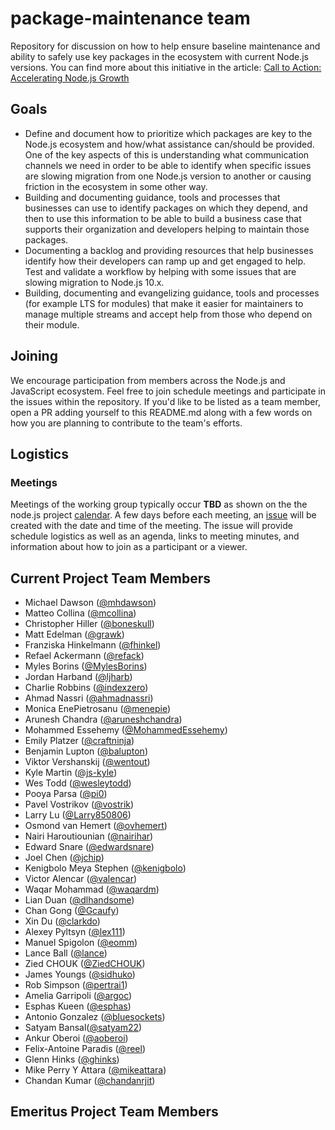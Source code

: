# package-maintenance team

Repository for discussion on how to help ensure baseline
maintenance and ability to safely use key packages in the
ecosystem with current Node.js versions. You can find more
about this initiative in the article:
[Call to Action: Accelerating Node.js Growth](https://medium.com/@nodejs/call-to-action-accelerating-node-js-growth-e4862bee2919)

## Goals

* Define and document how to prioritize which packages are key to the
  Node.js ecosystem and how/what assistance can/should be provided.
  One of the key aspects of this is understanding what communication
  channels we need in order to be able to identify when specific
  issues are slowing migration from one Node.js version to another
  or causing friction in the ecosystem in some other way.
* Building and documenting guidance, tools and processes that
  businesses can use to identify packages on which they depend,
  and then to use this information to be able to build a business
  case that supports their organization and developers helping to
  maintain those packages.
* Documenting a backlog and providing resources that help
  businesses identify how their developers can ramp up and
  get engaged to help. Test and validate a workflow by helping
  with some issues that are slowing migration to Node.js 10.x.
* Building, documenting and evangelizing guidance, tools and
  processes (for example LTS for modules)
  that make it easier for maintainers to manage multiple
  streams and accept help from those who depend on their module.

## Joining

We encourage participation from members across the Node.js and JavaScript
ecosystem. Feel free to join schedule meetings and participate
in the issues within the repository. If you'd like to be listed as
a team member, open a PR adding yourself to this README.md along with
a few words on how you are planning to contribute to the team's
efforts.

## Logistics

### Meetings

Meetings of the working group typically occur **TBD** as shown on the
the node.js project [calendar](https://nodejs.org/calendar).
A few days before each meeting, an
[issue](https://github.com/nodejs/package-maintenance/issues)
will be created with the date and time of the meeting.
The issue will provide schedule logistics as well as
an agenda, links to meeting minutes, and
information about how to join as a participant or a viewer.

## Current Project Team Members

* Michael Dawson ([@mhdawson](https://github.com/mhdawson))
* Matteo Collina ([@mcollina](https://github.com/mcollina))
* Christopher Hiller ([@boneskull](https://github.com/boneskull))
* Matt Edelman ([@grawk](https://github.com/grawk))
* Franziska Hinkelmann ([@fhinkel](https://github.com/fhinkel))
* Refael Ackermann ([@refack](https://github.com/refack))
* Myles Borins ([@MylesBorins](https://github.com/MylesBorins))
* Jordan Harband ([@ljharb](https://github.com/ljharb))
* Charlie Robbins ([@indexzero](https://github.com/indexzero))
* Ahmad Nassri ([@ahmadnassri](https://github.com/ahmadnassri))
* Monica EnePietrosanu ([@menepie](https://github.com/menepie))
* Arunesh Chandra ([@aruneshchandra](https://github.com/aruneshchandra))
* Mohammed Essehemy ([@MohammedEssehemy](https://github.com/MohammedEssehemy))
* Emily Platzer ([@craftninja](https://github.com/craftninja))
* Benjamin Lupton ([@balupton](https://github.com/balupton))
* Viktor Vershanskij ([@wentout](https://github.com/wentout))
* Kyle Martin ([@js-kyle](https://github.com/js-kyle))
* Wes Todd ([@wesleytodd](https://github.com/wesleytodd))
* Pooya Parsa ([@pi0](https://github.com/pi0))
* Pavel Vostrikov ([@vostrik](https://github.com/vostrik))
* Larry Lu ([@Larry850806](https://github.com/Larry85))
* Osmond van Hemert ([@ovhemert](https://github.com/ovhemert))
* Nairi Haroutiounian ([@nairihar](https://github.com/nairihar))
* Edward Snare ([@edwardsnare](https://github.com/edwardsnare))
* Joel Chen ([@jchip](https://github.com/jchip))
* Kenigbolo Meya Stephen ([@kenigbolo](https://github.com/kenigbolo))
* Victor Alencar ([@valencar](https://github.com/valencar))
* Waqar Mohammad ([@waqardm](https://github.com/waqardm))
* Lian Duan ([@dlhandsome](https://github.com/dlhandsome))
* Chan Gong ([@Gcaufy](https://github.com/Gcaufy))
* Xin Du ([@clarkdo](https://github.com/clarkdo))
* Alexey Pyltsyn ([@lex111](https://github.com/lex111))
* Manuel Spigolon ([@eomm](https://github.com/Eomm))
* Lance Ball ([@lance](https://github.com/lance))
* Zied CHOUK ([@ZiedCHOUK](https://github.com/ZiedCHOUK))
* James Youngs ([@sidhuko](https://github.com/sidhuko))
* Rob Simpson ([@pertrai1](https://github.com/pertrai1))
* Amelia Garripoli ([@argoc](https://github.com/argoc))
* Esphas Kueen ([@esphas](https://github.com/esphas))
* Antonio Gonzalez ([@bluesockets](https://github.com/bluesockets))
* Satyam Bansal([@satyam22](https://github.com/satyam22))
* Ankur Oberoi ([@aoberoi](https://github.com/aoberoi))
* Felix-Antoine Paradis ([@reel](https://github.com/reel))
* Glenn Hinks ([@ghinks](https://github.com/ghinks))
* Mike Perry Y Attara ([@mikeattara](https://github.com/mikeattara))
* Chandan Kumar ([@chandanrjit](https://github.com/chandanrjit))

## Emeritus Project Team Members
